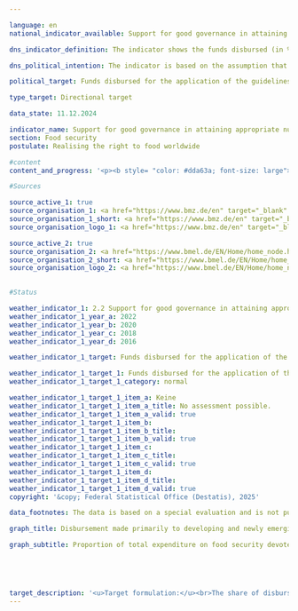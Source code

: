 ```yaml
---

language: en        
national_indicator_available: Support for good governance in attaining appropriate nutrition worldwide        

dns_indicator_definition: The indicator shows the funds disbursed (in %) to support good governance with regard to the relevant international standards and recommendations for realising the right to food (defined according to the Global Strategic Framework (GSF) of the Committee on World Food Security (CFS)) as a proportion of total expenditure on food security. Good governance includes a transparent, efficient and effective public sector, an independent judiciary and an effective, accountable and balanced administration at all levels of government.        

dns_political_intention: The indicator is based on the assumption that by promoting the application of international guidelines and recommendations in the area of food security, the food situation can be improved and thus make an important contribution to the fulfilment of SDG 2&nbsp;and the realisation of the right to food.        

political_target: Funds disbursed for the application of the guidelines and recommendations of the UN Committee on World Food Security (CFS) to be increased appropriately as a percentage of total spending on food security by 2030        

type_target: Directional target        

data_state: 11.12.2024        

indicator_name: Support for good governance in attaining appropriate nutrition worldwide        
section: Food security        
postulate: Realising the right to food worldwide        

#content         
content_and_progress: '<p><b style= "color: #dda63a; font-size: large">2.2&nbsp;Support for good governance in attaining appropriate nutrition worldwide</b><br><br>The indicator measures the proportion of public development cooperation funds allocated to food security that can be attributed to the support of <i>good governance</i>. The basis for this classification lies in the international norms and recommendations for the realisation of the right to food, as defined in the Global Strategic Framework (GSF) of the Committee on World Food Security (CFS).<br><br>Data collection is carried out by the Federal Ministry of Food, Agriculture and Rural Areas (BMLEH) and the Federal Ministry for Economic Cooperation and Development (BMZ). The methodology differs between the years before and after 2019.<br><br>In 2016&nbsp;and 2018, Official Development Assistance (ODA) projects in the field of food security were classified as contributions to the promotion of good governance if:<br>a) a guideline or recommendation of the CFS GSF on food security was explicitly mentioned in the objectives, results framework, or project description; or<br>b) a central substantive element of such a guideline or recommendation constituted a significant component of the project, and the project simultaneously aimed to strengthen legal, institutional, or policy frameworks.<br><br>From 2020&nbsp;onwards, data collection has been based on OECD-DAC data. Projects are deemed to contribute to the promotion of good governance in the field of food security if they:<br>a) contain a Common Reporting Standard (CRS) code and relevant keywords relating to food security; and<br>b) include a governance-related marker and keywords covering the core elements of a guideline or recommendation of the CFS GSF.<br><br>Due to the change in methodology, results before and after 2019&nbsp;are only partially comparable. As the indicator is expressed as a proportion of total expenditure related to food security, it does not provide information on trends in absolute expenditure on food security, nor on the total volume of support for good governance in this field.<br><br>Germany’s total ODA disbursements increased markedly from 22,368&nbsp;million euros in 2016&nbsp;to 29,165&nbsp;million euros in 2022. Public expenditure on food security also rose steadily over the same period&nbsp;–&nbsp;both in absolute terms, from 887&nbsp;million euros in 2016&nbsp;to 2,461&nbsp;million euros in 2022, and in relative terms, from 4.0% to 8.4% of total ODA disbursements.<br><br>Public development expenditure aimed at supporting good governance in the area of food security increased by around 40% from 148&nbsp;million euros in 2016&nbsp;to 207&nbsp;million euros in 2022. However, this growth was lower than the overall increase in food security expenditure, resulting in a decline in the indicator value: while in 2016, 16.7% of food security expenditure was attributed to good governance support, this share had fallen to 8.4% by 2022.<br><br>Relative to total public development expenditure, spending on both governance and food security remains comparatively small. In 2022, total ODA expenditure amounted to approximately 29&nbsp;billion euros, of which only 0.7% was allocated to measures supporting good governance in the area of food security.</p>'                

#Sources        

source_active_1: true
source_organisation_1: <a href="https://www.bmz.de/en" target="_blank" onclick="return confirm_alert('the Federal Ministry of Economic Cooperation and Development', 'En')">Federal Ministry of Economic Cooperation and Development</a>
source_organisation_1_short: <a href="https://www.bmz.de/en" target="_blank" onclick="return confirm_alert('the Federal Ministry of Economic Cooperation and Development', 'En')">Federal Ministry of Economic Cooperation and Development</a>
source_organisation_logo_1: <a href="https://www.bmz.de/en" target="_blank" onclick="return confirm_alert('the Federal Ministry of Economic Cooperation and Development', 'En')"><img src="https://dns-indikatoren.de/public/OrgImgEn/bmz.png" alt="Federal Ministry of Economic Cooperation and Development" title=" Click here to visit the homepage of the organizationFederal Ministry of Economic Cooperation and Development" style="height:60px; width:148px; border:transparent"/></a>

source_active_2: true
source_organisation_2: <a href="https://www.bmel.de/EN/Home/home_node.html" target="_blank" onclick="return confirm_alert('the Federal Ministry of Agriculture, Food and Regional Identity', 'En')">Federal Ministry of Agriculture, Food and Regional Identity</a>
source_organisation_2_short: <a href="https://www.bmel.de/EN/Home/home_node.html" target="_blank" onclick="return confirm_alert('the Federal Ministry of Agriculture, Food and Regional Identity', 'En')">Federal Ministry of Agriculture, Food and Regional Identity</a>
source_organisation_logo_2: <a href="https://www.bmel.de/EN/Home/home_node.html" target="_blank" onclick="return confirm_alert('the Federal Ministry of Agriculture, Food and Regional Identity', 'En')"><img src="https://dns-indikatoren.de/public/OrgImgEn/bmleh.png" alt="Federal Ministry of Agriculture, Food and Regional Identity" title=" Click here to visit the homepage of the organizationFederal Ministry of Agriculture, Food and Regional Identity" style="height:60px; width:148px; border:transparent"/></a>
        

#Status        

weather_indicator_1: 2.2 Support for good governance in attaining appropriate nutrition worldwide
weather_indicator_1_year_a: 2022
weather_indicator_1_year_b: 2020
weather_indicator_1_year_c: 2018
weather_indicator_1_year_d: 2016

weather_indicator_1_target: Funds disbursed for the application of the guidelines and recommendations of the UN Committee on World Food Security (CFS) to be increased appropriately as a percentage of total spending on food security by 2030

weather_indicator_1_target_1: Funds disbursed for the application of the guidelines and recommendations of the UN Committee on World Food Security (CFS) to be increased appropriately as a percentage of total spending on food security by 2030
weather_indicator_1_target_1_category: normal

weather_indicator_1_target_1_item_a: Keine
weather_indicator_1_target_1_item_a_title: No assessment possible.
weather_indicator_1_target_1_item_a_valid: true
weather_indicator_1_target_1_item_b: 
weather_indicator_1_target_1_item_b_title: 
weather_indicator_1_target_1_item_b_valid: true
weather_indicator_1_target_1_item_c: 
weather_indicator_1_target_1_item_c_title: 
weather_indicator_1_target_1_item_c_valid: true
weather_indicator_1_target_1_item_d: 
weather_indicator_1_target_1_item_d_title: 
weather_indicator_1_target_1_item_d_valid: true        
copyright: '&copy; Federal Statistical Office (Destatis), 2025'        

data_footnotes: The data is based on a special evaluation and is not publicly available.<br>• Due to methodological changes, the results from 2020 are only comparable with previous years to a limited extent.<br>• The guidelines and recommendations of the United Nations Committee on World Food Security (CFS) are not legally binding.        

graph_title: Disbursement made primarily to developing and newly emerging countries to support good governance in the context of efforts to promote food security        

graph_subtitle: Proportion of total expenditure on food security devoted to good governance        

        

                        

target_description: '<u>Target formulation:</u><br>The share of disbursed funds supporting good governance in food security in total food security expenditure should be increased.<br><br><u>Assessment:</u><br>• The current trend is moving contrary to the target. A conclusive assessment of indicator 2.2&nbsp;is not possible. Too few data points.<br><br>'        
---
```


